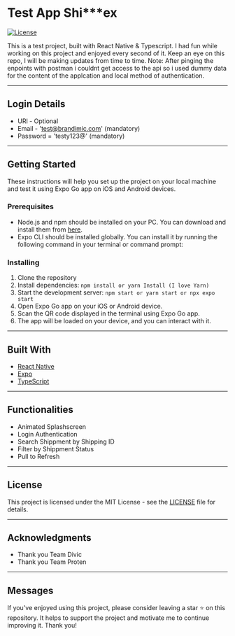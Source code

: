 # Test App Shi***ex

[![License](https://img.shields.io/badge/License-MIT-blue.svg)](LICENSE)

This is a test project, built with React Native & Typescript. I had fun while working on this project and enjoyed every second of it. Keep an eye on this repo, I will be making updates from time to time.
Note: After pinging the enpoints with postman i couldnt get access to the api so  i used dummy data for the content of the applcation and local method of authentication.

---

## Login Details

- URl - Optional
- Email - 'test@brandimic.com' (mandatory)
- Password = 'testy123@' (mandatory)

---

## Getting Started

These instructions will help you set up the project on your local machine and test it using Expo Go app on iOS and Android devices.

### Prerequisites

- Node.js and npm should be installed on your PC. You can download and install them from [here](https://nodejs.org/).
- Expo CLI should be installed globally. You can install it by running the following command in your terminal or command prompt:

### Installing

1. Clone the repository
2. Install dependencies: `npm install or yarn Install (I love Yarn)`
3. Start the development server: `npm start or yarn start or npx expo start`
4. Open Expo Go app on your iOS or Android device.
5. Scan the QR code displayed in the terminal using Expo Go app.
6. The app will be loaded on your device, and you can interact with it.

---

## Built With

- [React Native](https://reactnative.dev/)
- [Expo](https://expo.dev/)
- [TypeScript](https://www.typescriptlang.org/)

---

## Functionalities

- Animated Splashscreen
- Login Authentication
- Search Shippment by Shipping ID
- Filter by Shippment Status
- Pull to Refresh

---

## License

This project is licensed under the MIT License - see the [LICENSE](LICENSE) file for details.

---

## Acknowledgments

- Thank you Team Divic 
- Thank you Team Proten

---

## Messages

If you've enjoyed using this project, please consider leaving a star ⭐️ on this repository. It helps to support the project and motivate me to continue improving it. Thank you!
